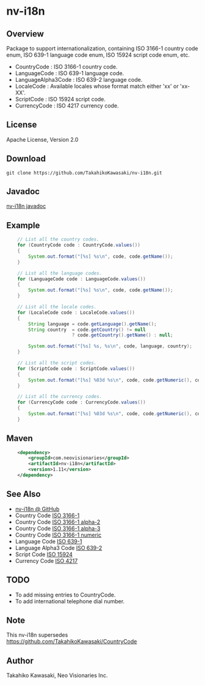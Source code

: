 nv-i18n
=======

Overview
--------

Package to support internationalization, containing ISO 3166-1 country code enum,
ISO 639-1 language code enum, ISO 15924 script code enum, etc.

* CountryCode  : ISO 3166-1 country code.
* LanguageCode : ISO 639-1 language code.
* LanguageAlpha3Code : ISO 639-2 language code.
* LocaleCode   : Available locales whose format match either 'xx' or 'xx-XX'.
* ScriptCode   : ISO 15924 script code.
* CurrencyCode : ISO 4217 currency code.


License
-------

Apache License, Version 2.0


Download
--------

    git clone https://github.com/TakahikoKawasaki/nv-i18n.git


Javadoc
-------

[nv-i18n javadoc](http://TakahikoKawasaki.github.com/nv-i18n/)


Example
-------

```java
    // List all the country codes.
    for (CountryCode code : CountryCode.values())
    {
        System.out.format("[%s] %s\n", code, code.getName());
    }

    // List all the language codes.
    for (LanguageCode code : LanguageCode.values())
    {
        System.out.format("[%s] %s\n", code, code.getName());
    }

    // List all the locale codes.
    for (LocaleCode code : LocaleCode.values())
    {
        String language = code.getLanguage().getName();
        String country  = code.getCountry() != null
                        ? code.getCountry().getName() : null;

        System.out.format("[%s] %s, %s\n", code, language, country);
    }

    // List all the script codes.
    for (ScriptCode code : ScriptCode.values())
    {
        System.out.format("[%s] %03d %s\n", code, code.getNumeric(), code.getName());
    }

    // List all the currency codes.
    for (CurrencyCode code : CurrencyCode.values())
    {
        System.out.format("[%s] %03d %s\n", code, code.getNumeric(), code.getName());
    }
```


Maven
-----

```xml
    <dependency>
        <groupId>com.neovisionaries</groupId>
        <artifactId>nv-i18n</artifactId>
        <version>1.11</version>
    </dependency>
```


See Also
--------

* [nv-i18n @ GitHub](https://github.com/TakahikoKawasaki/nv-i18n)
* Country Code [ISO 3166-1](http://en.wikipedia.org/wiki/ISO_3166-1)
* Country Code [ISO 3166-1 alpha-2](http://en.wikipedia.org/wiki/ISO_3166-1_alpha-2)
* Country Code [ISO 3166-1 alpha-3](http://en.wikipedia.org/wiki/ISO_3166-1_alpha-3)
* Country Code [ISO 3166-1 numeric](http://en.wikipedia.org/wiki/ISO_3166-1_numeric)
* Language Code [ISO 639-1](http://en.wikipedia.org/wiki/ISO_639-1)
* Language Alpha3 Code [ISO 639-2](http://en.wikipedia.org/wiki/ISO_639-2)
* Script Code [ISO 15924](http://en.wikipedia.org/wiki/ISO_15924)
* Currency Code [ISO 4217](http://en.wikipedia.org/wiki/ISO_4217)


TODO
----

* To add missing entries to CountryCode.
* To add international telephone dial number.


Note
----

This nv-i18n supersedes https://github.com/TakahikoKawasaki/CountryCode


Author
------

Takahiko Kawasaki, Neo Visionaries Inc.
